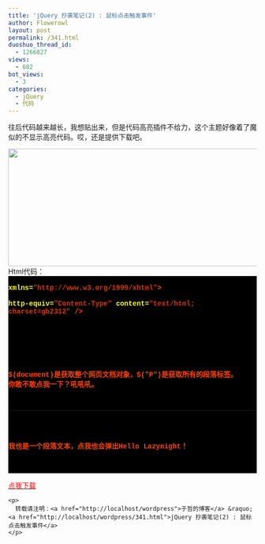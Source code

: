 ```yaml
---
title: 'jQuery 抄袭笔记(2) : 鼠标点击触发事件'
author: Flowerowl
layout: post
permalink: /341.html
duoshuo_thread_id:
  - 1266827
views:
  - 682
bot_views:
  - 3
categories:
  - jQuery
  - 代码
---
```

  
往后代码越来越长，我想贴出来，但是代码高亮插件不给力，这个主题好像着了魔似的不显示高亮代码。哎，还是提供下载吧。

<img class="aligncenter size-full wp-image-342" title="Lazynight | 夜阑" src="http://lazynight.me/wp-content/uploads/2011/10/lazy2.jpg" alt="" width="723" height="238" />  
Html代码：

<div style="background:#fdfdfd;color:black;">
</div>

<div class="source" style="font-family: '[object HTMLOptionElement]', Consolas, 'Lucida Console', 'Courier New'; color: rgb(192, 192, 192); background-color: rgb(0, 0, 0); ">
  <span style="color: rgb(255, 255, 255); "><!DOCTYPE html PUBLIC "-//W3C//DTD XHTML 1.0 Transitional//EN" &#8220;http://www.w3.org/TR/xhtml1/DTD/xhtml1-transitional.dtd&#8221;></span><br /> <span style="color: rgb(255, 68, 0); font-weight: bold; "><html</span> <span style="color: rgb(255, 255, 0); ">xmlns=</span><span style="color: rgb(209, 56, 0); ">"http://www.w3.org/1999/xhtml"</span><span style="color: rgb(255, 68, 0); font-weight: bold; ">></span><br /> <span style="color: rgb(255, 68, 0); font-weight: bold; "><head></span><br /> <span style="color: rgb(255, 68, 0); font-weight: bold; "><meta</span> <span style="color: rgb(255, 255, 0); ">http-equiv=</span><span style="color: rgb(209, 56, 0); ">"Content-Type"</span> <span style="color: rgb(255, 255, 0); ">content=</span><span style="color: rgb(209, 56, 0); ">"text/html; charset=gb2312"</span> <span style="color: rgb(255, 68, 0); font-weight: bold; ">/></span><br /> <span style="color: rgb(255, 68, 0); font-weight: bold; "><title></span>Hello Lazynight!<span style="color: rgb(255, 68, 0); font-weight: bold; "></title></span><br /> <span style="color: rgb(255, 68, 0); font-weight: bold; "><script </span><span style="color: rgb(255, 255, 0); ">type=</span><span style="color: rgb(209, 56, 0); ">"text/javascript"</span> <span style="color: rgb(255, 255, 0); ">src=</span><span style="color: rgb(209, 56, 0); ">"jquery-1.1.3.pack.js"</span><span style="color: rgb(255, 68, 0); font-weight: bold; ">></script></span><br /> <span style="color: rgb(255, 68, 0); font-weight: bold; "><script </span><span style="color: rgb(255, 255, 0); ">type=</span><span style="color: rgb(209, 56, 0); ">"text/javascript"</span><span style="color: rgb(255, 68, 0); font-weight: bold; ">></span><br /> <span style="color: rgb(192, 192, 192); ">$</span>(<span style="color: rgb(192, 192, 192); ">document</span><span style="color: rgb(192, 192, 192); ">).</span><span style="color: rgb(192, 192, 192); ">ready</span>(<span style="color: rgb(255, 68, 0); font-weight: bold; ">function</span><span style="color: rgb(192, 192, 192); ">(){</span><span style="color: rgb(192, 192, 192); ">$</span>(<span style="color: rgb(209, 56, 0); ">"p"</span><span style="color: rgb(192, 192, 192); ">).</span><span style="color: rgb(192, 192, 192); ">click</span>(<span style="color: rgb(255, 68, 0); font-weight: bold; ">function</span><span style="color: rgb(192, 192, 192); ">(){</span><span style="color: rgb(192, 192, 192); ">alert</span>(<span style="color: rgb(209, 56, 0); ">"Hello Lazynight!"</span><span style="color: rgb(192, 192, 192); ">);});});</span><br /> <span style="color: rgb(255, 68, 0); font-weight: bold; "></script></span><br /> <span style="color: rgb(255, 68, 0); font-weight: bold; "></head></span></p> <p>
    <span style="color: rgb(255, 68, 0); font-weight: bold; "><body></span><br /> <span style="color: rgb(255, 68, 0); font-weight: bold; "><p></span><br /> $(document)是获取整个网页文档对象，$("P")是获取所有的段落标签。<br /> 你敢不敢点我一下？吼吼吼。<br /> <span style="color: rgb(255, 68, 0); font-weight: bold; "></p></span><br /> <span style="color: rgb(255, 68, 0); font-weight: bold; "><hr/></span><br /> <span style="color: rgb(255, 68, 0); font-weight: bold; "><p></span><br /> 我也是一个段落文本，点我也会弹出Hello Lazynight！<br /> <span style="color: rgb(255, 68, 0); font-weight: bold; "></p></span><br /> <span style="color: rgb(255, 68, 0); font-weight: bold; "></body></span><br /> <span style="color: rgb(255, 68, 0); font-weight: bold; "></html></span></div> <p>
      <span style="color: #ff0000;"><a href="http://down.qiannao.com/space/file/flowerowl/-4e0a-4f20-5206-4eab/lazy2-9f20-6807-70b9-51fb-4e8b-4ef6-89e6-53d1.rar/.page" target="_blank"><span style="color: #ff0000;">点我下载</span></a></span>
    </p>
    
    <p>
      转载请注明：<a href="http://localhost/wordpress">于哲的博客</a> &raquo; <a href="http://localhost/wordpress/341.html">jQuery 抄袭笔记(2) : 鼠标点击触发事件</a>
    </p>